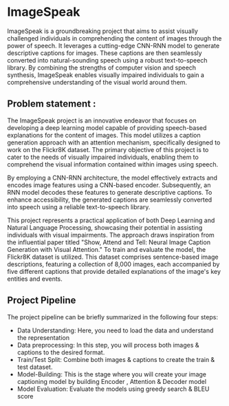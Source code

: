 
# ImageSpeak


ImageSpeak is a groundbreaking project that aims to assist visually challenged individuals in comprehending the content of images through the power of speech. It leverages a cutting-edge CNN-RNN model to generate descriptive captions for images. These captions are then seamlessly converted into natural-sounding speech using a robust text-to-speech library. By combining the strengths of computer vision and speech synthesis, ImageSpeak enables visually impaired individuals to gain a comprehensive understanding of the visual world around them.
## Problem statement : 
The ImageSpeak project is an innovative endeavor that focuses on developing a deep learning model capable of providing speech-based explanations for the content of images. This model utilizes a caption generation approach with an attention mechanism, specifically designed to work on the Flickr8K dataset. The primary objective of this project is to cater to the needs of visually impaired individuals, enabling them to comprehend the visual information contained within images using speech.

By employing a CNN-RNN architecture, the model effectively extracts and encodes image features using a CNN-based encoder. Subsequently, an RNN model decodes these features to generate descriptive captions. To enhance accessibility, the generated captions are seamlessly converted into speech using a reliable text-to-speech library.

This project represents a practical application of both Deep Learning and Natural Language Processing, showcasing their potential in assisting individuals with visual impairments. The approach draws inspiration from the influential paper titled "Show, Attend and Tell: Neural Image Caption Generation with Visual Attention." To train and evaluate the model, the Flickr8K dataset is utilized. This dataset comprises sentence-based image descriptions, featuring a collection of 8,000 images, each accompanied by five different captions that provide detailed explanations of the image's key entities and events.
## Project Pipeline
The project pipeline can be briefly summarized in the following four steps:

- Data Understanding: Here, you need to load the data and understand the representation
- Data preprocessing: In this step, you will process both images & captions to the desired format.
- Train/Test Split: Combine both images & captions to create the train & test dataset.
- Model-Building: This is the stage where you will create your image captioning model by building Encoder , Attention & Decoder model
- Model Evaluation: Evaluate the models using greedy search & BLEU score
